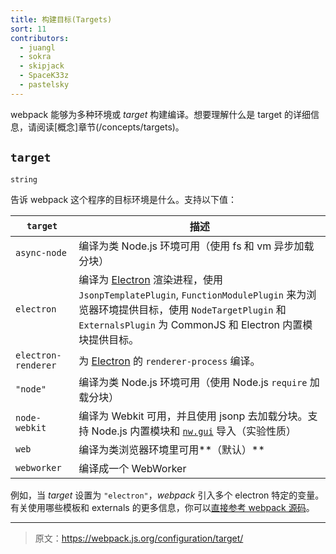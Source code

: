 ```yaml
---
title: 构建目标(Targets)
sort: 11
contributors:
  - juangl
  - sokra
  - skipjack
  - SpaceK33z
  - pastelsky
---
```


webpack 能够为多种环境或 _target_ 构建编译。想要理解什么是 target 的详细信息，请阅读[概念]章节(/concepts/targets)。

## `target`

`string`

告诉 webpack 这个程序的目标环境是什么。支持以下值：

| `target`      | 描述            |
| ------------- |------------------------|
| `async-node`| 编译为类 Node.js 环境可用（使用 fs 和 vm 异步加载分块）    |
| `electron`      | 编译为 [Electron](http://electron.atom.io/) 渲染进程，使用 `JsonpTemplatePlugin`, `FunctionModulePlugin` 来为浏览器环境提供目标，使用 `NodeTargetPlugin` 和 `ExternalsPlugin` 为 CommonJS 和 Electron 内置模块提供目标。 |
| `electron-renderer` | 为 [Electron](http://electron.atom.io/) 的 `renderer-process` 编译。  |
| `"node"` | 编译为类 Node.js 环境可用（使用 Node.js `require` 加载分块） |
|`node-webkit`|  编译为 Webkit 可用，并且使用 jsonp 去加载分块。支持 Node.js 内置模块和 [`nw.gui`](http://docs.nwjs.io/en/latest/) 导入（实验性质） |
|`web`| 编译为类浏览器环境里可用**（默认）** |
|`webworker`| 编译成一个 WebWorker |

例如，当 _target_ 设置为 `"electron"`，*webpack* 引入多个 electron 特定的变量。有关使用哪些模板和 externals 的更多信息，你可以[直接参考 webpack 源码](https://github.com/webpack/webpack/blob/master/lib/WebpackOptionsApply.js#L70-L185)。

***

> 原文：https://webpack.js.org/configuration/target/